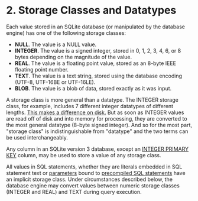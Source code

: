 # 2\. Storage Classes and Datatypes


Each value stored in an SQLite database (or manipulated by the
database engine) has one of the following storage classes:


* **NULL**.
 The value is a NULL value.
* **INTEGER**. The value is a signed integer, stored in 0, 1,
 2, 3, 4, 6, or 8 bytes depending on the magnitude of the value.
* **REAL**. The value is a floating point value, stored as
 an 8\-byte IEEE floating point number.
* **TEXT**. The value is a text string, stored using the
 database encoding (UTF\-8, UTF\-16BE or UTF\-16LE).
* **BLOB**. The value is a blob of data, stored exactly as
 it was input.


A storage class is more general than a datatype.
The INTEGER storage class, for example, includes 7 different integer
datatypes of different lengths.
[This makes a difference on disk.](fileformat2.html#record_format) 
But as soon as INTEGER values are read off of disk and into memory for
processing, they are converted to the most general datatype
(8\-byte signed integer).
And so for the most part, "storage class" is indistinguishable from 
"datatype" and the two terms can be used interchangeably.


Any column in an SQLite version 3 database,
except an [INTEGER PRIMARY KEY](lang_createtable.html#rowid) column, may be used to store a value 
of any storage class.


All values in SQL statements, whether they are literals embedded in SQL
statement text or [parameters](lang_expr.html#varparam) bound to 
[precompiled SQL statements](c3ref/stmt.html)
have an implicit storage class.
Under circumstances described below, the
database engine may convert values between numeric storage classes
(INTEGER and REAL) and TEXT during query execution. 




